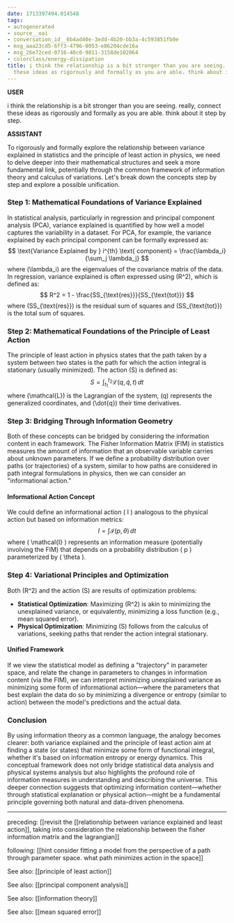 ```yaml
---
date: 1713397494.014548
tags:
- autogenerated
- source__oai
- conversation_id__6b4ad40e-3edd-4b20-bb3a-4c593851fb0e
- msg_aaa23cd5-6ff3-4796-8053-e86204cde16a
- msg_26e72ced-0716-40c0-9811-3158de102064
- colorclass/energy-dissipation
title: i think the relationship is a bit stronger than you are seeing. really, connect
  these ideas as rigorously and formally as you are able. think about it step by step.
---
```


**USER**

i think the relationship is a bit stronger than you are seeing. really, connect these ideas as rigorously and formally as you are able. think about it step by step.


**ASSISTANT**

To rigorously and formally explore the relationship between variance explained in statistics and the principle of least action in physics, we need to delve deeper into their mathematical structures and seek a more fundamental link, potentially through the common framework of information theory and calculus of variations. Let's break down the concepts step by step and explore a possible unification.

### Step 1: Mathematical Foundations of Variance Explained

In statistical analysis, particularly in regression and principal component analysis (PCA), variance explained is quantified by how well a model captures the variability in a dataset. For PCA, for example, the variance explained by each principal component can be formally expressed as:
$$
\text{Variance Explained by } i^{th} \text{ component} = \frac{\lambda_i}{\sum_j \lambda_j}
$$
where \(\lambda_i\) are the eigenvalues of the covariance matrix of the data. In regression, variance explained is often expressed using \(R^2\), which is defined as:
$$
R^2 = 1 - \frac{SS_{\text{res}}}{SS_{\text{tot}}}
$$
where \(SS_{\text{res}}\) is the residual sum of squares and \(SS_{\text{tot}}\) is the total sum of squares.

### Step 2: Mathematical Foundations of the Principle of Least Action

The principle of least action in physics states that the path taken by a system between two states is the path for which the action integral is stationary (usually minimized). The action \(S\) is defined as:
$$
S = \int_{t_1}^{t_2} \mathcal{L}(q, \dot{q}, t) \, dt
$$
where \(\mathcal{L}\) is the Lagrangian of the system, \(q\) represents the generalized coordinates, and \(\dot{q}\) their time derivatives.

### Step 3: Bridging Through Information Geometry

Both of these concepts can be bridged by considering the information content in each framework. The Fisher Information Matrix (FIM) in statistics measures the amount of information that an observable variable carries about unknown parameters. If we define a probability distribution over paths (or trajectories) of a system, similar to how paths are considered in path integral formulations in physics, then we can consider an "informational action."

#### Informational Action Concept

We could define an informational action \( I \) analogous to the physical action but based on information metrics:
$$
I = \int \mathcal{I}(p, \theta) \, dt
$$
where \( \mathcal{I} \) represents an information measure (potentially involving the FIM) that depends on a probability distribution \( p \) parameterized by \( \theta \).

### Step 4: Variational Principles and Optimization

Both \(R^2\) and the action \(S\) are results of optimization problems:
- **Statistical Optimization**: Maximizing \(R^2\) is akin to minimizing the unexplained variance, or equivalently, minimizing a loss function (e.g., mean squared error).
- **Physical Optimization**: Minimizing \(S\) follows from the calculus of variations, seeking paths that render the action integral stationary.

#### Unified Framework

If we view the statistical model as defining a "trajectory" in parameter space, and relate the change in parameters to changes in information content (via the FIM), we can interpret minimizing unexplained variance as minimizing some form of informational action—where the parameters that best explain the data do so by minimizing a divergence or entropy (similar to action) between the model's predictions and the actual data.

### Conclusion

By using information theory as a common language, the analogy becomes clearer: both variance explained and the principle of least action aim at finding a state (or states) that minimize some form of functional integral, whether it's based on information entropy or energy dynamics. This conceptual framework does not only bridge statistical data analysis and physical systems analysis but also highlights the profound role of information measures in understanding and describing the universe. This deeper connection suggests that optimizing information content—whether through statistical explanation or physical action—might be a fundamental principle governing both natural and data-driven phenomena.


---

preceding: [[revisit the [[relationship between variance explained and least action]], taking into consideration the relationship between the fisher information matrix and the lagrangian]]  


following: [[hint consider fitting a model from the perspective of a path through parameter space. what path minimizes action in the space]]

See also: [[principle of least action]]


See also: [[principal component analysis]]


See also: [[information theory]]


See also: [[mean squared error]]